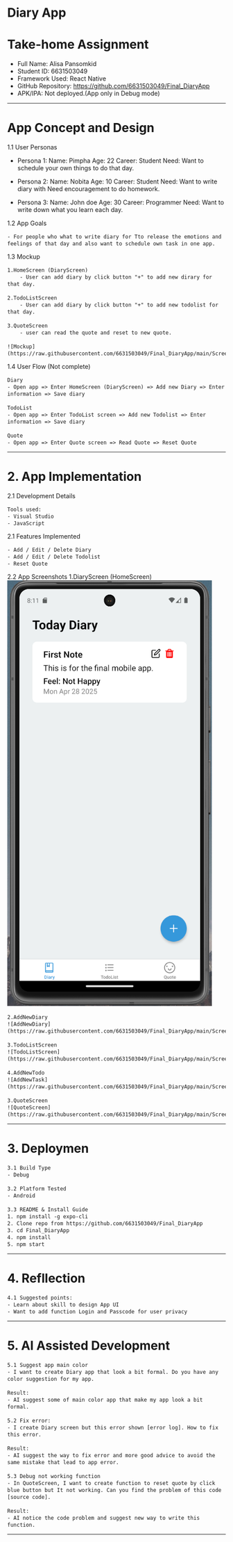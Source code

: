 # Diary App 
# Take-home Assignment

- Full Name: Alisa Pansomkid
- Student ID: 6631503049
- Framework Used: React Native
- GitHub Repository: https://github.com/6631503049/Final_DiaryApp
- APK/IPA: Not deployed.(App only in Debug mode)

--- 

# App Concept and Design

1.1 User Personas

- Persona 1: 
    Name: Pimpha
    Age: 22
    Career: Student
    Need: Want to schedule your own things to do that day.

- Persona 2:
    Name: Nobita
    Age: 10 
    Career: Student
    Need: Want to write diary with Need encouragement to do homework.

- Persona 3: 
    Name: John doe
    Age: 30
    Career: Programmer
    Need: Want to write down what you learn each day.

1.2 App Goals

    - For people who what to write diary for Tto release the emotions and feelings of that day and also want to schedule own task in one app.

1.3 Mockup

    1.HomeScreen (DiaryScreen)
        - User can add diary by click button "+" to add new dirary for that day.

    2.TodoListScreen
        - User can add diary by click button "+" to add new todolist for that day.

    3.QuoteScreen
        - user can read the quote and reset to new quote.

    ![Mockup](https://raw.githubusercontent.com/6631503049/Final_DiaryApp/main/Screenshots/Mockup.png)

1.4 User Flow (Not complete)

    Diary
    - Open app => Enter HomeScreen (DiaryScreen) => Add new Diary => Enter information => Save diary 

    TodoList
    - Open app => Enter TodoList screen => Add new Todolist => Enter information => Save diary 

    Quote
    - Open app => Enter Quote screen => Read Quote => Reset Quote

---

# 2. App Implementation

2.1 Development Details

    Tools used: 
    - Visual Studio 
    - JavaScript

2.1 Features Implemented

    - Add / Edit / Delete Diary
    - Add / Edit / Delete Todolist
    - Reset Quote

2.2 App Screenshots
    1.DiaryScreen (HomeScreen)
    ![Diary Screenshot](https://raw.githubusercontent.com/6631503049/Final_DiaryApp/main/Screenshots/DiaryScreen.png)

    2.AddNewDiary
    ![AddNewDiary](https://raw.githubusercontent.com/6631503049/Final_DiaryApp/main/Screenshots/AddNewDiary.png)

    3.TodoListScreen
    ![TodoListScreen](https://raw.githubusercontent.com/6631503049/Final_DiaryApp/main/Screenshots/TodoListScreen.png)

    4.AddNewTodo
    ![AddNewTask](https://raw.githubusercontent.com/6631503049/Final_DiaryApp/main/Screenshots/AddNewTask.png)

    3.QuoteScreen
    ![QuoteScreen](https://raw.githubusercontent.com/6631503049/Final_DiaryApp/main/Screenshots/QuoteScreen.png)

---

# 3. Deploymen

    3.1 Build Type
    - Debug

    3.2 Platform Tested
    - Android

    3.3 README & Install Guide
    1. npm install -g expo-cli
    2. Clone repo from https://github.com/6631503049/Final_DiaryApp
    3. cd Final_DiaryApp
    4. npm install
    5. npm start


---

# 4. Refllection

    4.1 Suggested points:
    - Learn about skill to design App UI
    - Want to add function Login and Passcode for user privacy

---

# 5. AI Assisted Development

    5.1 Suggest app main color
    - I want to create Diary app that look a bit formal. Do you have any color suggestion for my app.

    Result: 
    - AI suggest some of main color app that make my app look a bit formal. 

    5.2 Fix error:
    - I create Diary screen but this error shown [error log]. How to fix this error.
    
    Result:
    - AI suggest the way to fix error and more good advice to avoid the same mistake that lead to app error.

    5.3 Debug not working function
    - In QuoteScreen, I want to create function to reset quote by click blue button but It not working. Can you find the problem of this code [source code].

    Result: 
    - AI notice the code problem and suggest new way to write this function.

---




    
